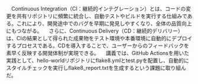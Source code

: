 　Continuous Integration（CI：継続的インテグレーション）とは、コードの変更を共有リポジトリに頻繁に統合し、自動テストやビルドを実行する仕組みである。これにより、開発途中でのバグを早期に発見しやすくなり、全体の品質向上にもつながる。
　さらに、Continuous Delivery（CD：継続的デリバリー）は、CIの結果として得られた成果物をテスト環境や本番環境に自動的にデプロイするプロセスである。CDを導入することで、ユーザーからのフィードバックを素早く反映する開発体制が実現できる。
　講義では、GitHub Actionsを用いた実践として、hello-worldリポジトリにflake8.ymlとtest.pyを配置し、自動的にスタイルチェックを実行しflake8_report.txtを生成するという課題に取り組んだ。
